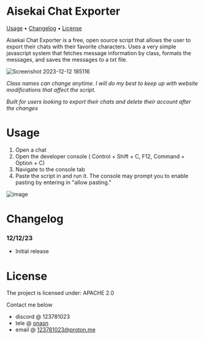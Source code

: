 # Aisekai Chat Exporter

[Usage](https://github.com/8pz/aisekai-chat-exporter?tab=readme-ov-file#usage) • [Changelog](https://github.com/8pz/aisekai-chat-exporter?tab=readme-ov-file#changelog) • [License](https://github.com/8pz/aisekai-chat-exporter?tab=readme-ov-file#license)

Aisekai Chat Exporter is a free, open source script that allows the user to export their chats with their favorite characters. Uses a very simple javascript system that fetches message information by class, formats the messages, and saves the messages to a txt file.

![Screenshot 2023-12-12 185116](https://github.com/8pz/aisekai-chat-exporter/assets/70970973/88589b1f-a78d-43d1-9386-5b7fd0ea1ea0)

*Class names can change anytime. I will do my best to keep up with website modifications that affect the script.*

*Built for users looking to export their chats and delete their account after the changes*

# Usage

1. Open a chat
2. Open the developer console ( Control + Shift + C, F12, Command + Option + C)
3. Navigate to the console tab
4. Paste the script in and run it. The console may prompt you to enable pasting by entering in "allow pasting."

![image](https://github.com/8pz/aisekai-chat-exporter/assets/70970973/a85bb0a9-506a-4415-9788-263700dfc5e9)

# Changelog

### 12/12/23

- Initial release

# License

The project is licensed under: APACHE 2.0

Contact me below

- discord @ 123781023
- tele @ [onasn](https://t.me/onasn)
- email @ 123781023@proton.me
